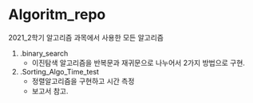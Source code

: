 # Algoritm_repo
2021_2학기 알고리즘 과목에서 사용한 모든 알고리즘

1. .binary_search
   - 이진탐색 알고리즘을 반복문과 재귀문으로 나누어서 2가지 방법으로 구현.
2. .Sorting_Algo_Time_test  
   - 정렬알고리즘을 구현하고 시간 측정
   - 보고서 참고.

